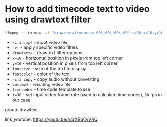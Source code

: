 # How to add timecode text to video using drawtext filter

```bash
ffmpeg -i in.mp4 -vf "drawtext=timecode='00\:00\:00\:00':r=30:x=10:y=10:fontsize=24:fontcolor=white" -c:a copy out.mp4
```

- `-i in.mp4` - input video file
- `-vf` - apply specific video filters
- `drawtext=` - drawtext filter options
- `x=10` - horizontal position in pixels from top left corner
- `y=10` - vertical position in pixels from top left corner
- `fontsize` - size of the text to display
- `fontcolor` - color of the text
- `-c:a copy` - copy audio without converting
- `out.mp4` - resulting video file
- `timecode=` - time code template to use
- `r=30` - set input video frame rate (used to calculate time codes), `30` fps in our case

group: drawtext


link_youtube: https://youtu.be/h4rXBqCvVRQ

